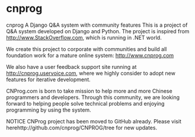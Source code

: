 # cnprog
cnprog A Django Q&amp;A system with community features
This is a project of Q&A system developed on Django and Python. The project is inspired from http://www.StackOverflow.com, which is running in .NET world.

We create this project to corporate with communities and build all foundation work for a mature online system: http://www.cnprog.com

We also have a user feedback support site running at http://cnprog.uservoice.com, where we highly consider to adopt new features for iterative development.

CNProg.com is born to take mission to help more and more Chinese programmers and developers. Through this community, we are looking forward to helping people solve technical problems and enjoying programming by using the system.

NOTICE
CNProg project has been moved to GitHub already.
Please visit herehttp://github.com/cnprog/CNPROG/tree for new updates.
